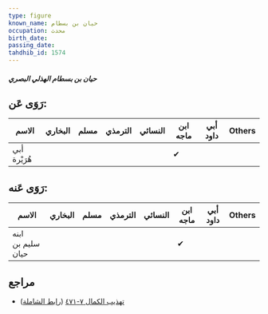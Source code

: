 ```yaml
---
type: figure
known_name: حيان بن بسطام
occupation: محدث
birth_date:
passing_date:
tahdhib_id: 1574
---
```

##### حيان بن بسطام الهذلي البصري

## رَوَى عَن:
| الاسم        | البخاري | مسلم | الترمذي | النسائي | ابن ماجه | أبي داود | Others |
| ------------ | ------- | ---- | ------- | ------- | -------- | -------- | ------ |
| أبي هُرَيْرة |         |      |         |         | ✔        |          |        |
## رَوَى عَنه:
| الاسم             | البخاري | مسلم | الترمذي | النسائي | ابن ماجه | أبي داود | Others |
| ----------------- | ------- | ---- | ------- | ------- | -------- | -------- | ------ |
| ابنه سليم بن حيان |         |      |         |         | ✔        |          |        |
## مراجع
- [تهذيب الكمال ٧-٤٧١](obsidian://open?vault=Tahdhib-al-Kamal&file=Figures/١٥٧٤-حيان%20بن%20بسطام%20الهذلي%20البصري) ([رابط الشاملة](https://shamela.ws/book/3722/3693))
